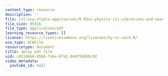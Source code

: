 ```yaml
---
content_type: resource
description: ''
file: /ol-ocw-studio-app/courses/8-03sc-physics-iii-vibrations-and-waves-fall-2016/c051d66805b67abe07a28d475b05bc92_Dlhma3z57SA.pdf
file_size: 85316
file_type: application/pdf
learning_resource_types: []
license: https://creativecommons.org/licenses/by-nc-sa/4.0/
ocw_type: OCWFile
resourcetype: Document
title: 3play pdf file
uid: c051d668-05b6-7abe-07a2-8d475b05bc92
video_metadata:
  youtube_id: null
---
```

